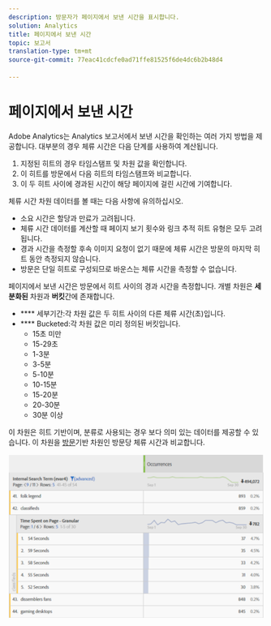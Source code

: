 ```yaml
---
description: 방문자가 페이지에서 보낸 시간을 표시합니다.
solution: Analytics
title: 페이지에서 보낸 시간
topic: 보고서
translation-type: tm+mt
source-git-commit: 77eac41cdcfe0ad71ffe81525f6de4dc6b2b48d4

---
```



# 페이지에서 보낸 시간

Adobe Analytics는 Analytics 보고서에서 보낸 시간을 확인하는 여러 가지 방법을 제공합니다. 대부분의 경우 체류 시간은 다음 단계를 사용하여 계산됩니다.

1. 지정된 히트의 경우 타임스탬프 및 차원 값을 확인합니다.
2. 이 히트를 방문에서 다음 히트의 타임스탬프와 비교합니다.
3. 이 두 히트 사이에 경과된 시간이 해당 페이지에 걸린 시간에 기여합니다.

체류 시간 차원 데이터를 볼 때는 다음 사항에 유의하십시오.

* 소요 시간은 할당과 만료가 고려됩니다.
* 체류 시간 데이터를 계산할 때 페이지 보기 횟수와 링크 추적 히트 유형은 모두 고려됩니다.
* 경과 시간을 측정할 후속 이미지 요청이 없기 때문에 체류 시간은 방문의 마지막 히트 동안 측정되지 않습니다.
* 방문은 단일 히트로 구성되므로 바운스는 체류 시간을 측정할 수 없습니다.

페이지에서 보낸 시간은 방문에서 히트 사이의 경과 시간을 측정합니다. 개별 차원은 **세분화된** 차원과 **버킷**&#x200B;간에 존재합니다.

* **** 세부기간:각 차원 값은 두 히트 사이의 다른 체류 시간(초)입니다.
* **** Bucketed:각 차원 값은 미리 정의된 버킷입니다.
   * 15초 미만
   * 15-29초
   * 1-3분
   * 3-5분
   * 5-10분
   * 10-15분
   * 15-20분
   * 20-30분
   * 30분 이상

이 차원은 히트 기반이며, 분류로 사용되는 경우 보다 의미 있는 데이터를 제공할 수 있습니다. 이 차원을 [방문](reports-time-spent-per-visit.md)기반 차원인 방문당 체류 시간과 비교합니다.

![체류 시간](assets/time-spent1.png)
